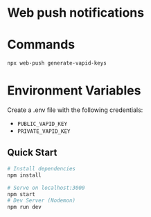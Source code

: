 # Web push notifications

# Commands

```shell
npx web-push generate-vapid-keys
```

# Environment Variables

Create a .env file with the following credentials:

- `PUBLIC_VAPID_KEY`
- `PRIVATE_VAPID_KEY`

## Quick Start

```bash
# Install dependencies
npm install

# Serve on localhost:3000
npm start
# Dev Server (Nodemon)
npm run dev
```
